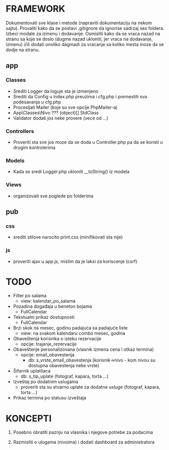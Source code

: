 # FRAMEWORK

Dokumentovati sve klase i metode (napraviti dokumentaciju na nekom sajtu).
Provaliti kako da se postavi .gitignore da ignorise sadrzaj ses foldera.
Izbeci modale za izmenu i dodavanje.
Osmisliti kako da se vraca nazad na stranu sa koje se doslo (dugme nazad ukloniti, jer vraca na dodavanje, izmenu) i/ili
dodati onoliko dagmadi za vracanje sa koliko mesta moze da se dodje na stranu.




## app

### Classes
- Srediti Logger da loguje sta je izmenjeno
- Srediti da Config u index.php preuzima i cfg.php i premestiti sva podesavanja u cfg.php
- Procesljati Mailer (koje su sve opcije PhpMailer-a)
- App\Classes\Nivo ??? (object)[] StdClass
- Validator dodati jos neke provere (vece od ...)

### Controllers
- Proveriti sta sve jos moze da se doda u Controller.php pa da se koristi u drugim kontrolerima

### Models
- Kada se sredi Logger.php ukloniti __toString() iz modela

### Views
- organizovati sve poglede po folderima

## pub

### css
- srediti stilove narocito print.css (minifikovati sta nije)

### js
- proveriti ajax u app.js, mislim da je laksi za koriscenje (csrf)


# TODO

- Filter po salama
	- view: kalendar_po_salama
- Pozadina događaja u beneton bojama
	- FullCalendar
- Tekstualni prikaz dostupnosti
	- FullCalendar
- Brzi skok na mesec, godinu padajuća sa padajuće liste
	- view: na svakom kalendaru combo mesec, godina
- Obaveštenja korisnika o isteku rezervacije
	- opcije: trajanje_rezervacije
- Obaveštenje personalizovana (vlasnik izmena cena i otkaz termina)
	- opcije: email_obavestenja
		- db: s_vrste_email_obavestenja (korisnik->nivo - kom nivou su dostupna obavestenja neke vrste)
- Šifarnik uplatilaca
	- db: s_tip_uplate (fotograf, kapara, torta ...)
- Izveštaj po dodatnim uslugama
	- proveriti sta su stvarno uplate za dodatne usluge (fotograf, kapara, torta ...)
- Prikaz termina po statusu izveštaja


# KONCEPTI

1. Posebno obratiti paznju na vlasnika i njegove potrebe za podacima

2. Razmisliti o ulogama (nivoima) i dodati dashboard za administratora
